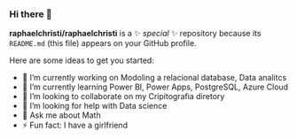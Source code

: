 ### Hi there 👋


**raphaelchristi/raphaelchristi** is a ✨ _special_ ✨ repository because its `README.md` (this file) appears on your GitHub profile.

Here are some ideas to get you started:

- 🔭 I’m currently working on Modoling a relacional database, Data analitcs 
- 🌱 I’m currently learning Power BI, Power Apps, PostgreSQL, Azure Cloud
- 👯 I’m looking to collaborate on my Cripitografia diretory
- 🤔 I’m looking for help with Data science
- 💬 Ask me about Math
- ⚡ Fun fact: I have a girlfriend

